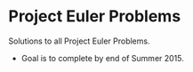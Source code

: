 # Project Euler Problems

Solutions to all Project Euler Problems. 

- Goal is to complete by end of Summer 2015.
